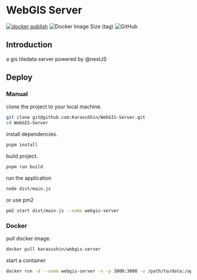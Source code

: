 # WebGIS Server

[![docker publish](https://img.shields.io/docker/pulls/karasushin/webgis-server?branch=master&label=docker%20publish&logo=docker)](https://hub.docker.com/r/karasushin/webgis-server)
![Docker Image Size (tag)](https://img.shields.io/docker/image-size/karasushin/webgis-server/latest?logo=docker)
![GitHub](https://img.shields.io/github/license/karasushin/WebGIS-Server)


## Introduction

a gis tiledata server powered by @nestJS

## Deploy

### Manual

clone the project to your local machine.
```bash
git clone git@github.com:KarasuShin/WebGIS-Server.git
cd WebGIS-Server
```

install dependencies.
```bash
pnpm install
```

build project.
```bash
pnpm run build
```

run the application
```bash
node dist/main.js
```
or use pm2
```bash
pm2 start dist/main.js --name webgis-server
```

### Docker
pull docker image.
```bash
docker pull karasushin/webgis-server
```
start a container
```bash
docker run -d --name webgis-server -v -p 3000:3000 -v /path/to/data:/app/data karasushin/webgis-server
```